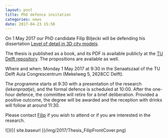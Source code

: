 ```yaml
---
layout: post
title: PhD defence invitation
categories: news
date: 2017-04-23 15:50
---
```


On 1 May 2017 our PhD candidate Filip Biljecki will be defending his dissertation <a href="http://doi.org/b463">Level of detail in 3D city models</a>.

The thesis is published as a book, and its PDF is available publicly at the <a href="http://doi.org/b463">TU Delft repository</a>. The propositions are available as well.

Where and when: Monday 1 May 2017 at 9:30 in the Senaatszaal of the TU Delft Aula Congrescentrum (Mekelweg 5, 2628CC Delft).

The programme starts at 9:30 with a presentation of the research (<i>lekenpraatje</i>), and the formal defence is scheduled at 10:00. After the 
one-hour defence, the committee will retire for a brief deliberation. Provided a positive outcome, the degree will be awarded and the reception with drinks will follow at around 11:30.

Please contact <a href="mailto:f.biljecki@tudelft.nl">Filip</a> if you wish to attend or if you are interested in the research.

![]({{ site.baseurl }}/img/2017/Thesis_FilipFrontCover.png)<br />
